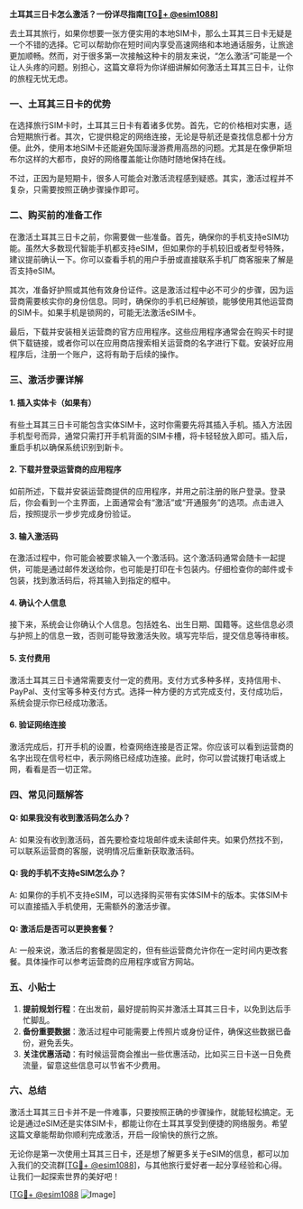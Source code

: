 **土耳其三日卡怎么激活？一份详尽指南[[TG💪+ @esim1088](https://t.me/s/esim1088)]**

去土耳其旅行，如果你想要一张方便实用的本地SIM卡，那么土耳其三日卡无疑是一个不错的选择。它可以帮助你在短时间内享受高速网络和本地通话服务，让旅途更加顺畅。然而，对于很多第一次接触这种卡的朋友来说，“怎么激活”可能是一个让人头疼的问题。别担心，这篇文章将为你详细讲解如何激活土耳其三日卡，让你的旅程无忧无虑。

### 一、土耳其三日卡的优势

在选择旅行SIM卡时，土耳其三日卡有着诸多优势。首先，它的价格相对实惠，适合短期旅行者。其次，它提供稳定的网络连接，无论是导航还是查找信息都十分方便。此外，使用本地SIM卡还能避免国际漫游费用高昂的问题。尤其是在像伊斯坦布尔这样的大都市，良好的网络覆盖能让你随时随地保持在线。

不过，正因为是短期卡，很多人可能会对激活流程感到疑惑。其实，激活过程并不复杂，只需要按照正确步骤操作即可。

### 二、购买前的准备工作

在激活土耳其三日卡之前，你需要做一些准备。首先，确保你的手机支持eSIM功能。虽然大多数现代智能手机都支持eSIM，但如果你的手机较旧或者型号特殊，建议提前确认一下。你可以查看手机的用户手册或直接联系手机厂商客服来了解是否支持eSIM。

其次，准备好护照或其他有效身份证件。这是激活过程中必不可少的步骤，因为运营商需要核实你的身份信息。同时，确保你的手机已经解锁，能够使用其他运营商的SIM卡。如果手机是锁网的，可能无法激活eSIM卡。

最后，下载并安装相关运营商的官方应用程序。这些应用程序通常会在购买卡时提供下载链接，或者你可以在应用商店搜索相关运营商的名字进行下载。安装好应用程序后，注册一个账户，这将有助于后续的操作。

### 三、激活步骤详解

#### 1. 插入实体卡（如果有）

有些土耳其三日卡可能包含实体SIM卡，这时你需要先将其插入手机。插入方法因手机型号而异，通常只需打开手机背面的SIM卡槽，将卡轻轻放入即可。插入后，重启手机以确保系统识别到新卡。

#### 2. 下载并登录运营商的应用程序

如前所述，下载并安装运营商提供的应用程序，并用之前注册的账户登录。登录后，你会看到一个主界面，上面通常会有“激活”或“开通服务”的选项。点击进入后，按照提示一步步完成身份验证。

#### 3. 输入激活码

在激活过程中，你可能会被要求输入一个激活码。这个激活码通常会随卡一起提供，可能是通过邮件发送给你，也可能是打印在卡包装内。仔细检查你的邮件或卡包装，找到激活码后，将其输入到指定的框中。

#### 4. 确认个人信息

接下来，系统会让你确认个人信息。包括姓名、出生日期、国籍等。这些信息必须与护照上的信息一致，否则可能导致激活失败。填写完毕后，提交信息等待审核。

#### 5. 支付费用

激活土耳其三日卡通常需要支付一定的费用。支付方式多种多样，支持信用卡、PayPal、支付宝等多种支付方式。选择一种方便的方式完成支付，支付成功后，系统会提示你已经成功激活。

#### 6. 验证网络连接

激活完成后，打开手机的设置，检查网络连接是否正常。你应该可以看到运营商的名字出现在信号栏中，表示网络已经成功连接。此时，你可以尝试拨打电话或上网，看看是否一切正常。

### 四、常见问题解答

#### Q: 如果我没有收到激活码怎么办？

A: 如果没有收到激活码，首先要检查垃圾邮件或未读邮件夹。如果仍然找不到，可以联系运营商的客服，说明情况后重新获取激活码。

#### Q: 我的手机不支持eSIM怎么办？

A: 如果你的手机不支持eSIM，可以选择购买带有实体SIM卡的版本。实体SIM卡可以直接插入手机使用，无需额外的激活步骤。

#### Q: 激活后是否可以更换套餐？

A: 一般来说，激活后的套餐是固定的，但有些运营商允许你在一定时间内更改套餐。具体操作可以参考运营商的应用程序或官方网站。

### 五、小贴士

1. **提前规划行程**：在出发前，最好提前购买并激活土耳其三日卡，以免到达后手忙脚乱。
2. **备份重要数据**：激活过程中可能需要上传照片或身份证件，确保这些数据已备份，避免丢失。
3. **关注优惠活动**：有时候运营商会推出一些优惠活动，比如买三日卡送一日免费流量，留意这些信息可以节省不少费用。

### 六、总结

激活土耳其三日卡并不是一件难事，只要按照正确的步骤操作，就能轻松搞定。无论是通过eSIM还是实体SIM卡，都能让你在土耳其享受到便捷的网络服务。希望这篇文章能帮助你顺利完成激活，开启一段愉快的旅行之旅。

无论你是第一次使用土耳其三日卡，还是想了解更多关于eSIM的信息，都可以加入我们的交流群[[TG💪+ @esim1088](https://t.me/s/esim1088)]，与其他旅行爱好者一起分享经验和心得。让我们一起探索世界的美好吧！

[[TG💪+ @esim1088](https://t.me/s/esim1088) ![Image](https://i.postimg.cc/4NQfJmqS/Snipaste-2025-05-13-00-14-12.png)]